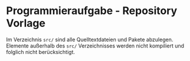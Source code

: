 # Programmieraufgabe - Repository Vorlage
Im Verzeichnis `src/` sind alle Quelltextdateien und Pakete abzulegen. Elemente außerhalb des `src/` Verzeichnisses werden nicht kompiliert und folglich nicht berücksichtigt.
